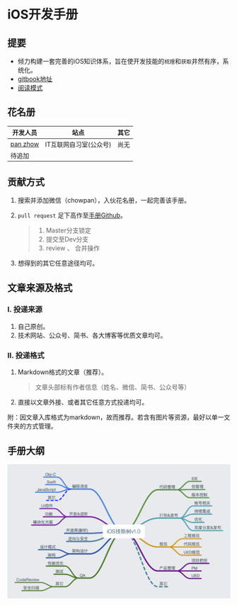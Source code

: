 # iOS开发手册

## 提要
* 倾力构建一套完善的iOS知识体系，旨在使开发技能的`梳理`和`获取`井然有序，系统化。
* [gitbook地址](https://www.gitbook.com/book/panzhow/ios/details)
* [阅读模式](https://panzhow.gitbooks.io/ios/content/)


## 花名册

开发人员 | 站点| 其它 |
--- | --- | --- |
|[pan zhow]()| IT互联网自习室(公众号)| 尚无 |
| 待追加 | | |

## 贡献方式

1. 搜索并添加微信（chowpan），入伙花名册，一起完善该手册。
2. `pull request` 足下高作至[手册Github](https://github.com/PanZhow/iOS_notebook)。

	> 1. Master分支锁定
	> 2. 提交至Dev分支
	> 3. review 、 合并操作 
	
3. 想得到的其它任意途径均可。



## 文章来源及格式

### Ⅰ. 投递来源

1. 自己原创。
2. 技术网站、公众号、简书、各大博客等优质文章均可。

### Ⅱ. 投递格式

1. Markdown格式的文章（推荐）。
	
	> 文章头部标有作者信息（姓名、微信、简书、公众号等）
	
2. 直接以文章外接、或者其它任意方式投递均可。

附：因文章入库格式为markdown，故而推荐。若含有图片等资源，最好以单一文件夹的方式管理。
	

## 手册大纲

![note](./总目录/iOS开发手册v1.0.png)